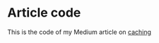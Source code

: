 # Article code

This is the code of my Medium article on [caching](https://medium.com/@fithis2001/ttl-caching-with-an-expiring-dict-e5a2711e080c)